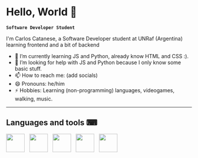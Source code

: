 # Hello, World 👾

**`Software Developer Student`**

I'm Carlos Catanese, a Software Developer student at UNRaf (Argentina) learning frontend and a bit of backend

<!--
**ccatanese0/ccatanese0** is a ✨ _special_ ✨ repository because its `README.md` (this file) appears on your GitHub profile.
-->


- 🌱 I’m currently learning JS and Python, already know HTML and CSS :).
- 🤔 I’m looking for help with JS and Python because I only know some basic stuff.
- 📫 How to reach me: (add socials)
- 😄 Pronouns: he/him
- ⚡ Hobbies: Learning (non-programming) languages, videogames, walking, music. 

---

## Languages and tools ⌨

<img align="left" style="padding-right:10px;" width="50px" src="https://cdn.jsdelivr.net/gh/devicons/devicon/icons/visualstudio/visualstudio-plain.svg"/>
<img align="left" style="padding-right:10px;" width="50px" src="https://cdn.jsdelivr.net/gh/devicons/devicon/icons/css3/css3-plain.svg"/>
<img align="left" style="padding-right:10px;" width="50px" src="https://cdn.jsdelivr.net/gh/devicons/devicon/icons/html5/html5-plain.svg"/>
<img align="left" style="padding-right:10px;" width="50px" src="https://cdn.jsdelivr.net/gh/devicons/devicon/icons/javascript/javascript-plain.svg"/>
<img align="left" style="padding-right:10px;" width="50px" src="https://cdn.jsdelivr.net/gh/devicons/devicon/icons/python/python-original.svg"/>
